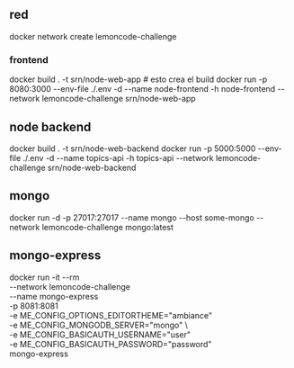 ## red

docker network create lemoncode-challenge

### frontend

docker build . -t srn/node-web-app # esto crea el build
docker run -p 8080:3000 --env-file ./.env -d --name node-frontend -h node-frontend --network lemoncode-challenge srn/node-web-app

## node backend

docker build . -t srn/node-web-backend
docker run -p 5000:5000 --env-file ./.env  -d --name topics-api -h topics-api --network lemoncode-challenge srn/node-web-backend


## mongo

docker run -d -p 27017:27017 --name mongo --host some-mongo --network lemoncode-challenge mongo:latest

## mongo-express

docker run -it --rm \
 --network lemoncode-challenge \
 --name mongo-express \
 -p 8081:8081 \
 -e ME_CONFIG_OPTIONS_EDITORTHEME="ambiance" \
 -e ME_CONFIG_MONGODB_SERVER="mongo" \  
 -e ME_CONFIG_BASICAUTH_USERNAME="user" \
 -e ME_CONFIG_BASICAUTH_PASSWORD="password" \
 mongo-express
